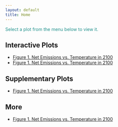 ```yaml
---
layout: default
title: Home
---
```


<p style="color: #21918c;">Select a plot from the menu below to view it.</p>


## Interactive Plots

- [Figure 1. Net Emissions vs. Temperature in 2100](netemis_T2100_trendlines_interactive.html)
- [Figure 1. Net Emissions vs. Temperature in 2100](netemis_T2100_trendlines_interactive.html)


## Supplementary Plots
- [Figure 1. Net Emissions vs. Temperature in 2100](netemis_T2100_trendlines_interactive.html)


## More
- [Figure 1. Net Emissions vs. Temperature in 2100](netemis_T2100_trendlines_interactive.html)


